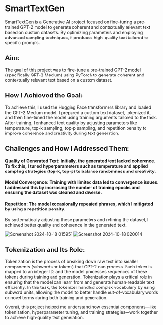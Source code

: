 # SmartTextGen
SmartTextGen is a Generative AI project focused on fine-tuning a pre-trained GPT-2 model to generate coherent and contextually relevant text based on custom datasets. By optimizing parameters and employing advanced sampling techniques, it produces high-quality text tailored to specific prompts.
## Aim:
The goal of this project was to fine-tune a pre-trained GPT-2 model (specifically GPT-2 Medium) using PyTorch to generate coherent and contextually relevant text based on a custom dataset.

## How I Achieved the Goal:
To achieve this, I used the Hugging Face transformers library and loaded the GPT-2 Medium model. I prepared a custom text dataset, tokenized it, and then fine-tuned the model using training arguments tailored to the task. After training, I enhanced text quality by adjusting parameters like temperature, top-k sampling, top-p sampling, and repetition penalty to improve coherence and creativity during text generation.

## Challenges and How I Addressed Them:
#### Quality of Generated Text: Initially, the generated text lacked coherence. To fix this, I tuned hyperparameters such as temperature and applied sampling strategies (top-k, top-p) to balance randomness and creativity.
#### Model Convergence: Training with limited data led to convergence issues. I addressed this by increasing the number of training epochs and ensuring the dataset was cleaned and diverse.
#### Repetition: The model occasionally repeated phrases, which I mitigated by using a repetition penalty.
By systematically adjusting these parameters and refining the dataset, I achieved better quality and coherence in the generated text.


![Screenshot 2024-10-18 015951](https://github.com/user-attachments/assets/7670ee50-c4e0-412a-b2dc-b56e3cfa83c5)
![Screenshot 2024-10-18 020014](https://github.com/user-attachments/assets/d0275bf7-2d63-42c5-86fd-3b54c63b5f2b)

## Tokenization and Its Role:
Tokenization is the process of breaking down raw text into smaller components (subwords or tokens) that GPT-2 can process. Each token is mapped to an integer ID, and the model processes sequences of these tokens during training and generation. Tokenization plays a critical role in ensuring that the model can learn from and generate human-readable text efficiently. In this task, the tokenizer handled complex vocabulary by using subword units, allowing the model to better handle out-of-vocabulary words or novel terms during both training and generation.

Overall, this project helped me understand how essential components—like tokenization, hyperparameter tuning, and training strategies—work together to achieve high-quality text generation.

